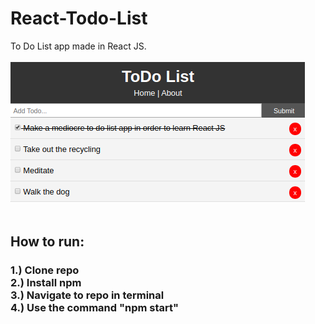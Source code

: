 # React-Todo-List
To Do List app made in React JS.
<br><br>
![](https://github.com/JackRossProjects/React-Todo-List/blob/master/todoTest.png)
<br><br>

<h2>How to run: </h2>
<h3>1.) Clone repo<br>
2.) Install npm<br>
3.) Navigate to repo in terminal<br>
4.) Use the command "npm start"</h3>
